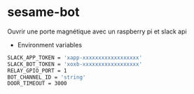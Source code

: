 # sesame-bot

Ouvrir une porte magnétique avec un raspberry pi et slack api


- Environment variables
```sh
SLACK_APP_TOKEN = 'xapp-xxxxxxxxxxxxxxxxxx'
SLACK_BOT_TOKEN = 'xoxb-xxxxxxxxxxxxxxxxxx'
RELAY_GPIO_PORT = 1
BOT_CHANNEL_ID = 'string'
DOOR_TIMEOUT = 3000
``````